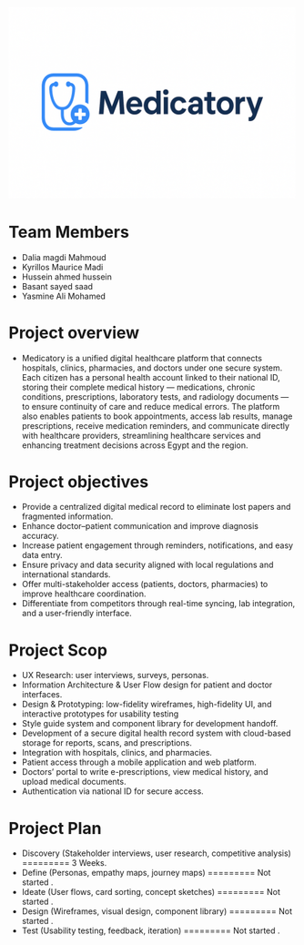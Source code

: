 ![Alt text for image](https://github.com/Medicatory/images/blob/main/Medcatory.png)


# Team Members
* Dalia magdi Mahmoud 
* Kyrillos Maurice Madi
* Hussein ahmed hussein 
* Basant sayed saad
* Yasmine Ali Mohamed
  
# Project overview
* Medicatory is a unified digital healthcare platform that connects hospitals, clinics, pharmacies, and doctors under one secure system. Each citizen has a personal health account linked to their national ID, storing their complete medical history — medications, chronic conditions, prescriptions, laboratory tests, and radiology documents — to ensure continuity of care and reduce medical errors. The platform also enables patients to book appointments, access lab results, manage prescriptions, receive medication reminders, and communicate directly with healthcare providers, streamlining healthcare services and enhancing treatment decisions across Egypt and the region.
  
# Project objectives
* Provide a centralized digital medical record to eliminate lost papers and fragmented information.
* Enhance doctor–patient communication and improve diagnosis accuracy.
* Increase patient engagement through reminders, notifications, and easy data entry.
* Ensure privacy and data security aligned with local regulations and international standards.
* Offer multi-stakeholder access (patients, doctors, pharmacies) to improve healthcare coordination.
* Differentiate from competitors through real-time syncing, lab integration, and a user-friendly interface.

# Project Scop
* UX Research: user interviews, surveys, personas.
* Information Architecture & User Flow design for patient and doctor interfaces.
* Design & Prototyping: low-fidelity wireframes, high-fidelity UI, and interactive prototypes for usability testing
* Style guide system and component library for development handoff.
* Development of a secure digital health record system with cloud-based storage for reports, scans, and prescriptions.
* Integration with hospitals, clinics, and pharmacies.
* Patient access through a mobile application and web platform.
* Doctors’ portal to write e-prescriptions, view medical history, and upload medical documents.
* Authentication via national ID for secure access.

# Project Plan
* Discovery (Stakeholder interviews, user research, competitive analysis) =========  3 Weeks.
* Define (Personas, empathy maps, journey maps) ========= Not started .
* Ideate (User flows, card sorting, concept sketches) ========= Not started .
* Design (Wireframes, visual design, component library) ========= Not started .
* Test (Usability testing, feedback, iteration) ========= Not started .


